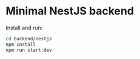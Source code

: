 # Minimal NestJS backend

Install and run:

```bash
cd backend/nestjs
npm install
npm run start:dev
```
